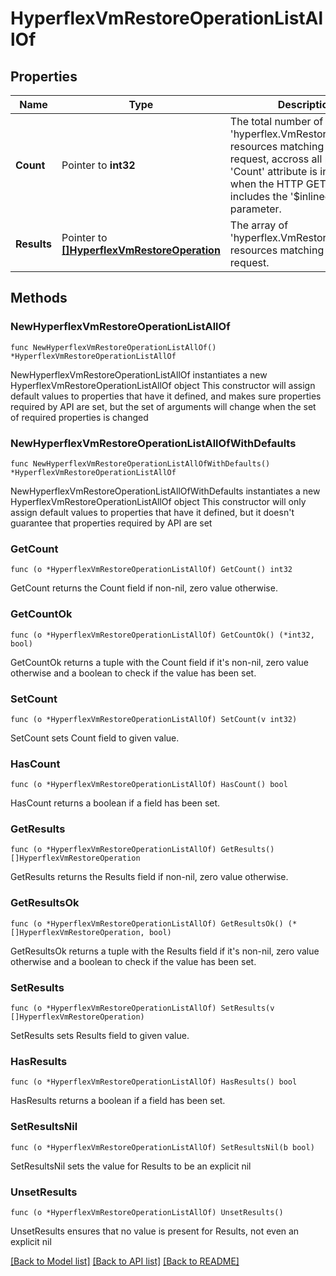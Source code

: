# HyperflexVmRestoreOperationListAllOf

## Properties

Name | Type | Description | Notes
------------ | ------------- | ------------- | -------------
**Count** | Pointer to **int32** | The total number of &#39;hyperflex.VmRestoreOperation&#39; resources matching the request, accross all pages. The &#39;Count&#39; attribute is included when the HTTP GET request includes the &#39;$inlinecount&#39; parameter. | [optional] 
**Results** | Pointer to [**[]HyperflexVmRestoreOperation**](hyperflex.VmRestoreOperation.md) | The array of &#39;hyperflex.VmRestoreOperation&#39; resources matching the request. | [optional] 

## Methods

### NewHyperflexVmRestoreOperationListAllOf

`func NewHyperflexVmRestoreOperationListAllOf() *HyperflexVmRestoreOperationListAllOf`

NewHyperflexVmRestoreOperationListAllOf instantiates a new HyperflexVmRestoreOperationListAllOf object
This constructor will assign default values to properties that have it defined,
and makes sure properties required by API are set, but the set of arguments
will change when the set of required properties is changed

### NewHyperflexVmRestoreOperationListAllOfWithDefaults

`func NewHyperflexVmRestoreOperationListAllOfWithDefaults() *HyperflexVmRestoreOperationListAllOf`

NewHyperflexVmRestoreOperationListAllOfWithDefaults instantiates a new HyperflexVmRestoreOperationListAllOf object
This constructor will only assign default values to properties that have it defined,
but it doesn't guarantee that properties required by API are set

### GetCount

`func (o *HyperflexVmRestoreOperationListAllOf) GetCount() int32`

GetCount returns the Count field if non-nil, zero value otherwise.

### GetCountOk

`func (o *HyperflexVmRestoreOperationListAllOf) GetCountOk() (*int32, bool)`

GetCountOk returns a tuple with the Count field if it's non-nil, zero value otherwise
and a boolean to check if the value has been set.

### SetCount

`func (o *HyperflexVmRestoreOperationListAllOf) SetCount(v int32)`

SetCount sets Count field to given value.

### HasCount

`func (o *HyperflexVmRestoreOperationListAllOf) HasCount() bool`

HasCount returns a boolean if a field has been set.

### GetResults

`func (o *HyperflexVmRestoreOperationListAllOf) GetResults() []HyperflexVmRestoreOperation`

GetResults returns the Results field if non-nil, zero value otherwise.

### GetResultsOk

`func (o *HyperflexVmRestoreOperationListAllOf) GetResultsOk() (*[]HyperflexVmRestoreOperation, bool)`

GetResultsOk returns a tuple with the Results field if it's non-nil, zero value otherwise
and a boolean to check if the value has been set.

### SetResults

`func (o *HyperflexVmRestoreOperationListAllOf) SetResults(v []HyperflexVmRestoreOperation)`

SetResults sets Results field to given value.

### HasResults

`func (o *HyperflexVmRestoreOperationListAllOf) HasResults() bool`

HasResults returns a boolean if a field has been set.

### SetResultsNil

`func (o *HyperflexVmRestoreOperationListAllOf) SetResultsNil(b bool)`

 SetResultsNil sets the value for Results to be an explicit nil

### UnsetResults
`func (o *HyperflexVmRestoreOperationListAllOf) UnsetResults()`

UnsetResults ensures that no value is present for Results, not even an explicit nil

[[Back to Model list]](../README.md#documentation-for-models) [[Back to API list]](../README.md#documentation-for-api-endpoints) [[Back to README]](../README.md)


